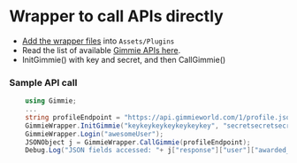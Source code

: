 # Wrapper to call APIs directly

- [Add the wrapper files](https://github.com/gimmie/unity/tree/master/Wrapper) into `Assets/Plugins`
- Read the list of available [Gimmie APIs here](http://developer.gimmieworld.com/gimmie-api/).
- InitGimmie() with key and secret, and then CallGimmie()

### Sample API call
````csharp
    using Gimmie;
    ...
    string profileEndpoint = "https://api.gimmieworld.com/1/profile.json";
    GimmieWrapper.InitGimmie("keykeykeykeykeykeykey", "secretsecretsecretsecret");
    GimmieWrapper.Login("awesomeUser");
    JSONObject j = GimmieWrapper.CallGimmie(profileEndpoint);
    Debug.Log("JSON fields accessed: "+ j["response"]["user"]["awarded_points"].n);
````
